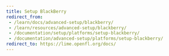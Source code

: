 ```yaml
---
title: Setup BlackBerry
redirect_from:
 - /learn/docs/advanced-setup/blackberry/
 - /learn/resources/advanced-setup/blackberry/
 - /documentation/setup/platforms/setup-blackberry/
 - /documentation/advanced-setup/platforms/setup-blackberry/
redirect_to: https://lime.openfl.org/docs/
---
```

